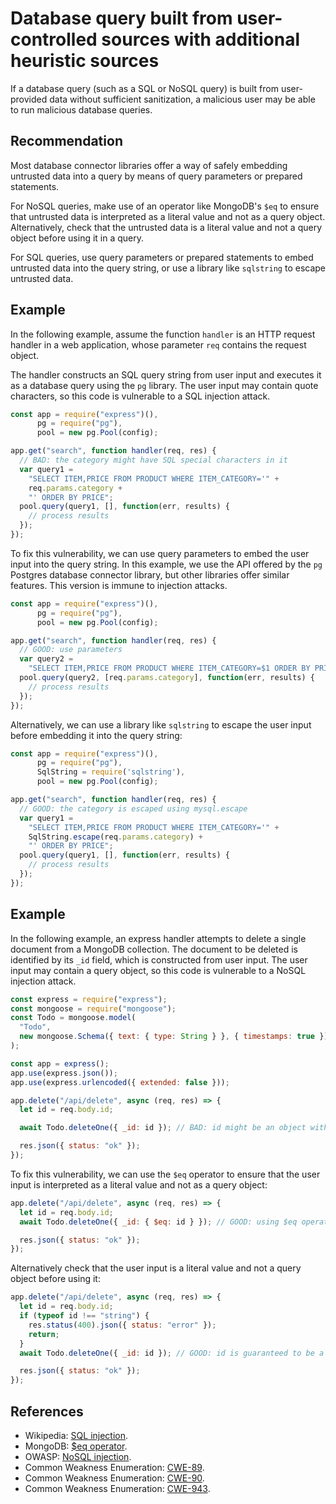 # Database query built from user-controlled sources with additional heuristic sources
If a database query (such as a SQL or NoSQL query) is built from user-provided data without sufficient sanitization, a malicious user may be able to run malicious database queries.


## Recommendation
Most database connector libraries offer a way of safely embedding untrusted data into a query by means of query parameters or prepared statements.

For NoSQL queries, make use of an operator like MongoDB's `$eq` to ensure that untrusted data is interpreted as a literal value and not as a query object. Alternatively, check that the untrusted data is a literal value and not a query object before using it in a query.

For SQL queries, use query parameters or prepared statements to embed untrusted data into the query string, or use a library like `sqlstring` to escape untrusted data.


## Example
In the following example, assume the function `handler` is an HTTP request handler in a web application, whose parameter `req` contains the request object.

The handler constructs an SQL query string from user input and executes it as a database query using the `pg` library. The user input may contain quote characters, so this code is vulnerable to a SQL injection attack.


```javascript
const app = require("express")(),
      pg = require("pg"),
      pool = new pg.Pool(config);

app.get("search", function handler(req, res) {
  // BAD: the category might have SQL special characters in it
  var query1 =
    "SELECT ITEM,PRICE FROM PRODUCT WHERE ITEM_CATEGORY='" +
    req.params.category +
    "' ORDER BY PRICE";
  pool.query(query1, [], function(err, results) {
    // process results
  });
});

```
To fix this vulnerability, we can use query parameters to embed the user input into the query string. In this example, we use the API offered by the `pg` Postgres database connector library, but other libraries offer similar features. This version is immune to injection attacks.


```javascript
const app = require("express")(),
      pg = require("pg"),
      pool = new pg.Pool(config);

app.get("search", function handler(req, res) {
  // GOOD: use parameters
  var query2 =
    "SELECT ITEM,PRICE FROM PRODUCT WHERE ITEM_CATEGORY=$1 ORDER BY PRICE";
  pool.query(query2, [req.params.category], function(err, results) {
    // process results
  });
});

```
Alternatively, we can use a library like `sqlstring` to escape the user input before embedding it into the query string:


```javascript
const app = require("express")(),
      pg = require("pg"),
      SqlString = require('sqlstring'),
      pool = new pg.Pool(config);

app.get("search", function handler(req, res) {
  // GOOD: the category is escaped using mysql.escape
  var query1 =
    "SELECT ITEM,PRICE FROM PRODUCT WHERE ITEM_CATEGORY='" +
    SqlString.escape(req.params.category) +
    "' ORDER BY PRICE";
  pool.query(query1, [], function(err, results) {
    // process results
  });
});

```

## Example
In the following example, an express handler attempts to delete a single document from a MongoDB collection. The document to be deleted is identified by its `_id` field, which is constructed from user input. The user input may contain a query object, so this code is vulnerable to a NoSQL injection attack.


```javascript
const express = require("express");
const mongoose = require("mongoose");
const Todo = mongoose.model(
  "Todo",
  new mongoose.Schema({ text: { type: String } }, { timestamps: true })
);

const app = express();
app.use(express.json());
app.use(express.urlencoded({ extended: false }));

app.delete("/api/delete", async (req, res) => {
  let id = req.body.id;

  await Todo.deleteOne({ _id: id }); // BAD: id might be an object with special properties

  res.json({ status: "ok" });
});

```
To fix this vulnerability, we can use the `$eq` operator to ensure that the user input is interpreted as a literal value and not as a query object:


```javascript
app.delete("/api/delete", async (req, res) => {
  let id = req.body.id;
  await Todo.deleteOne({ _id: { $eq: id } }); // GOOD: using $eq operator for the comparison

  res.json({ status: "ok" });
});
```
Alternatively check that the user input is a literal value and not a query object before using it:


```javascript
app.delete("/api/delete", async (req, res) => {
  let id = req.body.id;
  if (typeof id !== "string") {
    res.status(400).json({ status: "error" });
    return;
  }
  await Todo.deleteOne({ _id: id }); // GOOD: id is guaranteed to be a string

  res.json({ status: "ok" });
});

```

## References
* Wikipedia: [SQL injection](https://en.wikipedia.org/wiki/SQL_injection).
* MongoDB: [$eq operator](https://docs.mongodb.com/manual/reference/operator/query/eq).
* OWASP: [NoSQL injection](https://owasp.org/www-pdf-archive/GOD16-NOSQL.pdf).
* Common Weakness Enumeration: [CWE-89](https://cwe.mitre.org/data/definitions/89.html).
* Common Weakness Enumeration: [CWE-90](https://cwe.mitre.org/data/definitions/90.html).
* Common Weakness Enumeration: [CWE-943](https://cwe.mitre.org/data/definitions/943.html).
